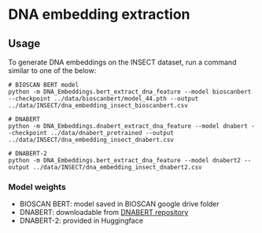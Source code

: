 # DNA embedding extraction

## Usage

To generate DNA embeddings on the INSECT dataset, run a command similar to one of the below:

```
# BIOSCAN BERT model
python -m DNA_Embeddings.bert_extract_dna_feature --model bioscanbert --checkpoint ../data/bioscanbert/model_44.pth --output ../data/INSECT/dna_embedding_insect_bioscanbert.csv

# DNABERT
python -m DNA_Embeddings.dnabert_extract_dna_feature --model dnabert --checkpoint ../data/dnabert_pretrained --output ../data/INSECT/dna_embedding_insect_dnabert.csv

# DNABERT-2
python -m DNA_Embeddings.bert_extract_dna_feature --model dnabert2 --output ../data/INSECT/dna_embedding_insect_dnabert2.csv
```

### Model weights

- BIOSCAN BERT: model saved in BIOSCAN google drive folder
- DNABERT: downloadable from [DNABERT repository](https://github.com/jerryji1993/DNABERT)
- DNABERT-2: provided in Huggingface